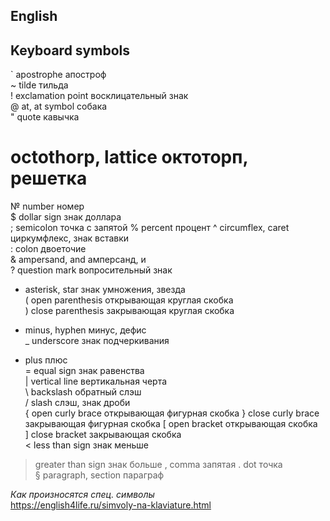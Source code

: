 ## English

## Keyboard symbols

`	apostrophe	апостроф	
~	tilde	тильда	
!	exclamation point	восклицательный знак	
@	at, at symbol	собака	
"	quote	кавычка	
#	octothorp, lattice	октоторп, решетка	
№	number	номер	
$	dollar sign	знак доллара	
;	semicolon	точка с запятой	
%	percent	процент	
^	circumflex, caret	циркумфлекс, знак вставки	
:	colon	двоеточие	
&	ampersand, and	амперсанд, и	
?	question mark	вопросительный знак	
*	asterisk, star	знак умножения, звезда	
(	open parenthesis	открывающая круглая скобка	
)	close parenthesis	закрывающая круглая скобка	
-	minus, hyphen	минус, дефис	
_	underscore	знак подчеркивания	
+	plus	плюс	
=	equal sign	знак равенства	
|	vertical line	вертикальная черта	
\	backslash	обратный слэш	
/	slash	слэш, знак дроби	
{	open curly brace	открывающая фигурная скобка	
}	close curly brace	закрывающая фигурная скобка	
[	open bracket	открывающая скобка	
]	close bracket	закрывающая скобка	
<	less than sign	знак меньше	
>	greater than sign	знак больше	
,	comma	запятая	
.	dot	точка	
§	paragraph, section	параграф

*Как произносятся спец. символы*  
https://english4life.ru/simvoly-na-klaviature.html


